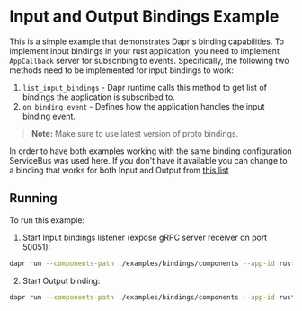 # Input and Output Bindings Example

This is a simple example that demonstrates Dapr's binding capabilities. To implement input bindings in your rust application, you need to implement `AppCallback` server for subscribing to events. Specifically, the following two methods need to be implemented for input bindings to work:

1. `list_input_bindings` - Dapr runtime calls this method to get list of bindings the application is subscribed to.
2. `on_binding_event` - Defines how the application handles the input binding event. 

> **Note:** Make sure to use latest version of proto bindings.

In order to have both examples working with the same binding configuration ServiceBus was used here. If you don't have it available you can change to a binding that works for both Input and Output from [this list](https://docs.dapr.io/reference/components-reference/supported-bindings/)


## Running

To run this example:

1. Start Input bindings listener (expose gRPC server receiver on port 50051):
```bash
dapr run --components-path ./examples/bindings/components --app-id rust-input-b --app-protocol grpc --app-port 50051 cargo run -- --example input-bindings
```

2. Start Output binding:
```bash
dapr run --components-path ./examples/bindings/components --app-id rust-output-b --app-protocol grpc cargo run -- --example output-bindings
```